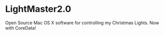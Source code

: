 LightMaster2.0
==============

Open Source Mac OS X software for controlling my Christmas Lights. Now with CoreData!
